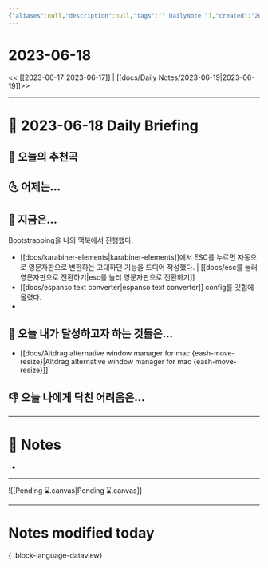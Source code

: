 ```yaml
---
{"aliases":null,"description":null,"tags":[" DailyNote "],"created":"2023-06-18T21:09:55","updated":"2023-07-15T21:30:20","title":"2023-06-18","dg-publish":true,"permalink":"/docs/Daily Notes/2023-06-18/","dgPassFrontmatter":true}
---
```



# 2023-06-18

<< [[2023-06-17\|2023-06-17]] | [[docs/Daily Notes/2023-06-19\|2023-06-19]]>>

---

# 📅 2023-06-18 Daily Briefing

## 🎵 오늘의 추천곡

## 🌜 어제는...

## 🙌 지금은...

Bootstrapping을 나의 맥북에서 진행했다. 
- [[docs/karabiner-elements\|karabiner-elements]]에서 ESC를 누르면 자동으로 영문자판으로 변환하는 고대하던 기능을 드디어 작성했다. | [[docs/esc를 눌러 영문자판으로 전환하기\|esc를 눌러 영문자판으로 전환하기]]
- [[docs/espanso text converter\|espanso text converter]] config를 깃헙에 올렸다.
- 

## 🚀 오늘 내가 달성하고자 하는 것들은...

- [[docs/Altdrag alternative window manager for mac {eash-move-resize}\|Altdrag alternative window manager for mac {eash-move-resize}]]

## 👎 오늘 나에게 닥친 어려움은...

---

# 📝 Notes

- 

___

![[Pending ⌛.canvas\|Pending ⌛.canvas]]

---

# Notes modified today


{ .block-language-dataview}
